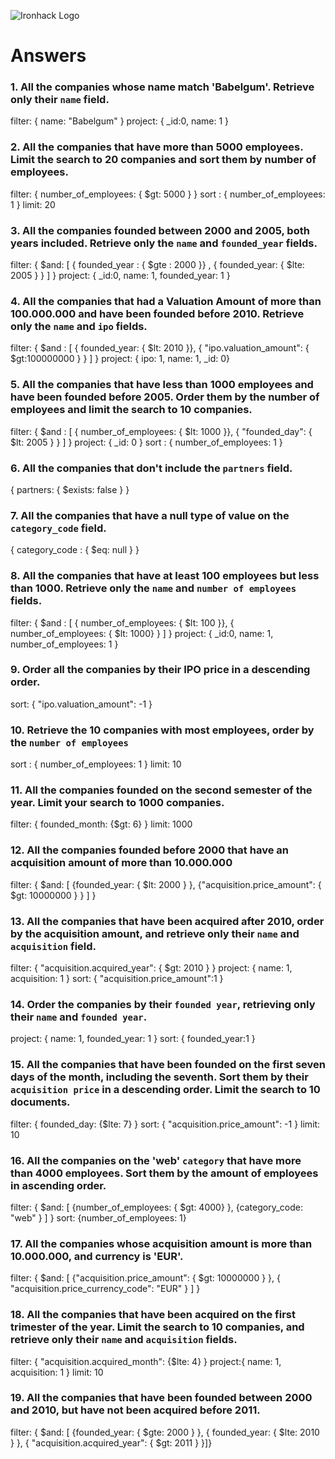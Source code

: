 ![Ironhack Logo](https://i.imgur.com/1QgrNNw.png)

# Answers

### 1. All the companies whose name match 'Babelgum'. Retrieve only their `name` field.

filter: { name: "Babelgum" }
project: { \_id:0, name: 1 }

### 2. All the companies that have more than 5000 employees. Limit the search to 20 companies and sort them by **number of employees**.

filter: { number_of_employees: { $gt: 5000 } }
sort : { number_of_employees: 1 }
limit: 20

### 3. All the companies founded between 2000 and 2005, both years included. Retrieve only the `name` and `founded_year` fields.

filter: { $and: [ { founded_year : { $gte : 2000 }} , { founded_year: { $lte: 2005 } } ] }
project: { \_id:0, name: 1, founded_year: 1 }

### 4. All the companies that had a Valuation Amount of more than 100.000.000 and have been founded before 2010. Retrieve only the `name` and `ipo` fields.

filter: { $and : [ { founded_year: { $lt: 2010 }}, { "ipo.valuation_amount": { $gt:100000000 } } ] }
project: { ipo: 1, name: 1, \_id: 0}

### 5. All the companies that have less than 1000 employees and have been founded before 2005. Order them by the number of employees and limit the search to 10 companies.

filter: { $and : [ { number_of_employees: { $lt: 1000 }}, { "founded_day": { $lt: 2005 } } ] }
project: { \_id: 0 }
sort : { number_of_employees: 1 }

### 6. All the companies that don't include the `partners` field.

{ partners: { $exists: false } }

### 7. All the companies that have a null type of value on the `category_code` field.

{ category_code : { $eq: null } }

### 8. All the companies that have at least 100 employees but less than 1000. Retrieve only the `name` and `number of employees` fields.

filter: { $and : [ { number_of_employees: { $lt: 100 }}, { number_of_employees: { $lt: 1000} } ] }
project: { \_id:0, name: 1, number_of_employees: 1 }

### 9. Order all the companies by their IPO price in a descending order.

sort: { "ipo.valuation_amount": -1 }

### 10. Retrieve the 10 companies with most employees, order by the `number of employees`

sort : { number_of_employees: 1 }
limit: 10

### 11. All the companies founded on the second semester of the year. Limit your search to 1000 companies.

filter: { founded_month: {$gt: 6} }
limit: 1000

### 12. All the companies founded before 2000 that have an acquisition amount of more than 10.000.000

filter: { $and: [ {founded_year: { $lt: 2000 } }, {"acquisition.price_amount": { $gt: 10000000 } } ] }

### 13. All the companies that have been acquired after 2010, order by the acquisition amount, and retrieve only their `name` and `acquisition` field.

filter: { "acquisition.acquired_year": { $gt: 2010 } }
project: { name: 1, acquisition: 1 }
sort: { "acquisition.price_amount":1 }

### 14. Order the companies by their `founded year`, retrieving only their `name` and `founded year`.

project: { name: 1, founded_year: 1 }
sort: { founded_year:1 }

### 15. All the companies that have been founded on the first seven days of the month, including the seventh. Sort them by their `acquisition price` in a descending order. Limit the search to 10 documents.

filter: { founded_day: {$lte: 7} }
sort: { "acquisition.price_amount": -1 }
limit: 10

### 16. All the companies on the 'web' `category` that have more than 4000 employees. Sort them by the amount of employees in ascending order.

filter: { $and: [ {number_of_employees: { $gt: 4000} }, {category_code: "web" } ] }
sort: {number_of_employees: 1}

### 17. All the companies whose acquisition amount is more than 10.000.000, and currency is 'EUR'.

filter: { $and: [ {"acquisition.price_amount": { $gt: 10000000 } }, { "acquisition.price_currency_code": "EUR" } ] }

### 18. All the companies that have been acquired on the first trimester of the year. Limit the search to 10 companies, and retrieve only their `name` and `acquisition` fields.

filter: { "acquisition.acquired_month": {$lte: 4} }
project:{ name: 1, acquisition: 1 }
limit: 10

### 19. All the companies that have been founded between 2000 and 2010, but have not been acquired before 2011.

filter: { $and: [ {founded_year: { $gte: 2000 } }, { founded_year: { $lte: 2010 } }, { "acquisition.acquired_year": { $gt: 2011 } }]}
